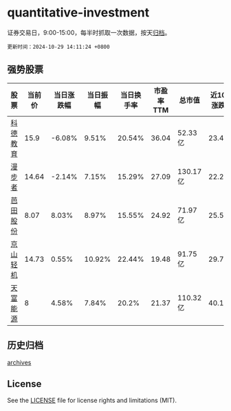 # quantitative-investment

证券交易日，9:00-15:00，每半时抓取一次数据，按天[归档](archives)。

`更新时间：2024-10-29 14:11:24 +0800`

## 强势股票

|股票|当前价|当日涨跌幅|当日振幅|当日换手率|市盈率TTM|总市值|近10日涨跌幅|
|----|----|----|----|----|----|----|----|
|[科德教育](https://xueqiu.com/S/SZ300192)|15.9|-6.08%|9.51%|20.54%|36.04|52.33亿|23.45%|
|[漫步者](https://xueqiu.com/S/SZ002351)|14.64|-2.14%|7.15%|15.29%|27.09|130.17亿|22.2%|
|[芭田股份](https://xueqiu.com/S/SZ002170)|8.07|8.03%|8.97%|15.55%|24.92|71.97亿|25.51%|
|[京山轻机](https://xueqiu.com/S/SZ000821)|14.73|0.55%|10.92%|22.44%|19.48|91.75亿|29.78%|
|[天富能源](https://xueqiu.com/S/SH600509)|8|4.58%|7.84%|20.2%|21.37|110.32亿|40.11%|

## 历史归档

[archives](archives)

## License

See the [LICENSE](LICENSE) file for license rights and limitations (MIT).